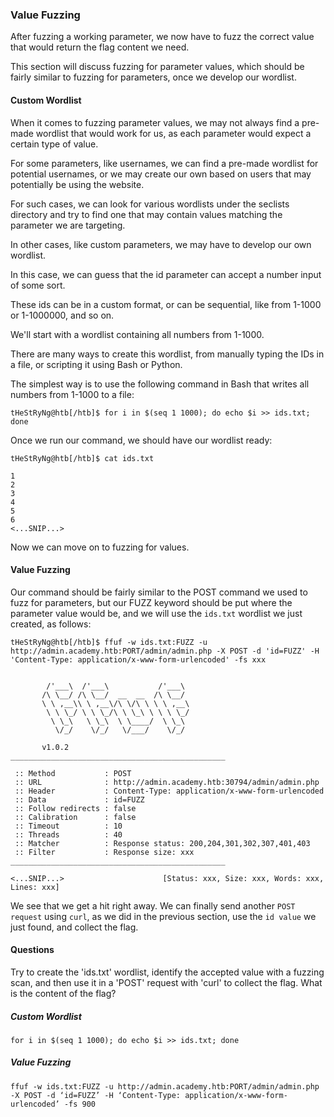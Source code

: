 ### Value Fuzzing
After fuzzing a working parameter, we now have to fuzz the correct value that would return the flag content we need. 

This section will discuss fuzzing for parameter values, which should be fairly similar to fuzzing for parameters, once we develop our wordlist.

#### Custom Wordlist
When it comes to fuzzing parameter values, we may not always find a pre-made wordlist that would work for us, as each parameter would expect a certain type of value.

For some parameters, like usernames, we can find a pre-made wordlist for potential usernames, or we may create our own based on users that may potentially be using the website.

For such cases, we can look for various wordlists under the seclists directory and try to find one that may contain values matching the parameter we are targeting. 

In other cases, like custom parameters, we may have to develop our own wordlist. 

In this case, we can guess that the id parameter can accept a number input of some sort. 

These ids can be in a custom format, or can be sequential, like from 1-1000 or 1-1000000, and so on. 

We'll start with a wordlist containing all numbers from 1-1000.

There are many ways to create this wordlist, from manually typing the IDs in a file, or scripting it using Bash or Python. 

The simplest way is to use the following command in Bash that writes all numbers from 1-1000 to a file:

```
tHeStRyNg@htb[/htb]$ for i in $(seq 1 1000); do echo $i >> ids.txt; done
```

Once we run our command, we should have our wordlist ready:

```
tHeStRyNg@htb[/htb]$ cat ids.txt

1
2
3
4
5
6
<...SNIP...>
```

Now we can move on to fuzzing for values.

#### Value Fuzzing

Our command should be fairly similar to the POST command we used to fuzz for parameters, but our FUZZ keyword should be put where the parameter value would be, and we will use the ```ids.txt``` wordlist we just created, as follows:

```
tHeStRyNg@htb[/htb]$ ffuf -w ids.txt:FUZZ -u http://admin.academy.htb:PORT/admin/admin.php -X POST -d 'id=FUZZ' -H 'Content-Type: application/x-www-form-urlencoded' -fs xxx


        /'___\  /'___\           /'___\
       /\ \__/ /\ \__/  __  __  /\ \__/
       \ \ ,__\\ \ ,__\/\ \/\ \ \ \ ,__\
        \ \ \_/ \ \ \_/\ \ \_\ \ \ \ \_/
         \ \_\   \ \_\  \ \____/  \ \_\
          \/_/    \/_/   \/___/    \/_/

       v1.0.2
________________________________________________

 :: Method           : POST
 :: URL              : http://admin.academy.htb:30794/admin/admin.php
 :: Header           : Content-Type: application/x-www-form-urlencoded
 :: Data             : id=FUZZ
 :: Follow redirects : false
 :: Calibration      : false
 :: Timeout          : 10
 :: Threads          : 40
 :: Matcher          : Response status: 200,204,301,302,307,401,403
 :: Filter           : Response size: xxx
________________________________________________

<...SNIP...>                      [Status: xxx, Size: xxx, Words: xxx, Lines: xxx]
```

We see that we get a hit right away. We can finally send another ```POST request``` using ```curl```, as we did in the previous section, use the ```id value``` we just found, and collect the flag.

#### Questions

Try to create the 'ids.txt' wordlist, identify the accepted value with a fuzzing scan, and then use it in a 'POST' request with 'curl' to collect the flag. What is the content of the flag?

##### Custom Wordlist

```for i in $(seq 1 1000); do echo $i >> ids.txt; done ```

##### Value Fuzzing

```ffuf -w ids.txt:FUZZ -u http://admin.academy.htb:PORT/admin/admin.php -X POST -d ‘id=FUZZ’ -H ‘Content-Type: application/x-www-form-urlencoded’ -fs 900```